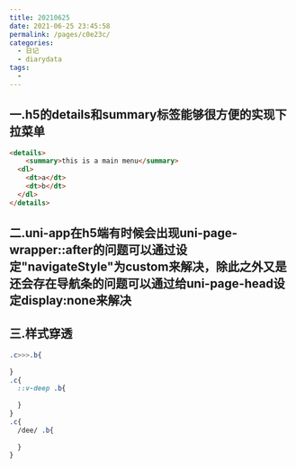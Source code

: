 ```yaml
---
title: 20210625
date: 2021-06-25 23:45:58
permalink: /pages/c0e23c/
categories:
  - 日记
  - diarydata
tags:
  - 
---
```

## 一.h5的details和summary标签能够很方便的实现下拉菜单

```html
<details>
	<summary>this is a main menu</summary>
  <dl>
    <dt>a</dt>
    <dt>b</dt>
  </dl>
</details>
```

## 二.uni-app在h5端有时候会出现uni-page-wrapper::after的问题可以通过设定"navigateStyle"为custom来解决，除此之外又是还会存在导航条的问题可以通过给uni-page-head设定display:none来解决

## 三.样式穿透

```scss
.c>>>.b{
  
}
.c{
  ::v-deep .b{
    
  }
}
.c{
  /dee/ .b{
    
  }
}
```

